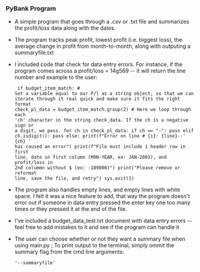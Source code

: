 ### PyBank Program
* A simple program that goes through a .csv or .txt file and summarizes the profit/loss data along with the dates.
* The program tracks peak profit, lowest profit (i.e. biggest loss), the average change in profit from month-to-month, along with outputing a summaryfile.txt
* I included code that check for data entry errors. For instance, if the program comes across a profit/loss = 14g569 -- it will return the line number and example to the user:
                    <pre><code>
                    if budget_item_match:
                    # Set a variable equal to our P/l as a string object, so that we can iterate through it real quick and make sure it fits the right format
                    check_pl_data = budget_item_match.group(2)
                    # Here we loop through each 'ch' character in the string check_data. If the ch is a negative sign or a digit, we pass. 
                    for ch in check_pl_data:
                        if ch == "-":
                            pass
                        elif ch.isdigit():
                            pass
                        else:
                            print(f"Error on line # {i}: {line}--' {ch} '  has caused an error")
                            print(f"File must include 1 header row in first line, date in first column (MON-YEAR, ex: JAN-2001), and profit/loss in 2nd colummn without $ (ex: -189000)")
                            print("Please remove or reformat line, save the file, and retry")
                            sys.exit(1)</code></pre>
* The program also handles empty lines, and empty lines with white space. I felt it was a nice feature to add, that way the program doesn't error out if someone in data entry
  pressed the enter key one too many times or they pressed it at the end of the file. 
* I've included a budget_data_test.txt document with data entry errors -- feel free to add mistakes to it and see if the program can handle it 
* The user can choose whether or not they want a summary file when using main.py ; To print output to the terminal, simply ommit the summary flag from the cmd line arguments:          

    <pre><code>'--summaryfile'</code></pre> 


    
